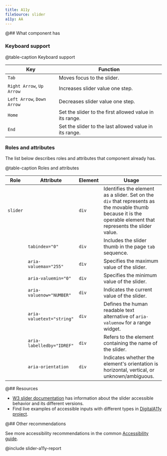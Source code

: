 ```yaml
---
title: A11y
fileSource: slider
a11y: AA
---
```


@## What component has

### Keyboard support

@table-caption Keyboard support

| Key                   | Function                                                |
| --------------------- | ------------------------------------------------------- |
| `Tab`                 | Moves focus to the slider.                              |
| `Right Arrow`, `Up Arrow`   | Increases slider value one step.                  |
| `Left Arrow`, `Down Arrow` | Decreases slider value one step.                   |
| `Home`                | Set the slider to the first allowed value in its range. |
| `End`                 | Set the slider to the last allowed value in its range.  |

### Roles and attributes

The list below describes roles and attributes that component already has.

@table-caption Roles and attributes

| Role     | Attribute                 | Element | Usage                                                                                                                                                          |
| -------- | ------------------------- | ------- | -------------------------------------------------------------------------------------------------------------------------------------------------------------- |
| `slider` |                           | `div`   | Identifies the element as a slider. Set on the `div` that represents as the movable thumb because it is the operable element that represents the slider value. |
|          | `tabindex="0"`            | `div`   | Includes the slider thumb in the page `tab` sequence.                                                                                                          |
|          | `aria-valuemax="255"`     | `div`   | Specifies the maximum value of the slider.                                                                                                                     |
|          | `aria-valuemin="0"`       | `div`   | Specifies the minimum value of the slider.                                                                                                                     |
|          | `aria-valuenow="NUMBER"`  | `div`   | Indicates the current value of the slider.                                                                                                                     |
|          | `aria-valuetext="string"` | `div`   | Defines the human readable text alternative of `aria-valuenow` for a range widget.                                                                             |
|          | `aria-labelledby="IDREF"` | `div`   | Refers to the element containing the name of the slider.                                                                                                       |
|          | `aria-orientation`        | `div`   | Indicates whether the element's orientation is horizontal, vertical, or unknown/ambiguous.                                                                     |

@## Resources

- [W3 slider documentation](https://www.w3.org/WAI/ARIA/apg/patterns/slider/) has information about the slider accessible behavior and its different versions.
- Find live examples of accessible inputs with different types in [DigitalA11y project](https://www.digitala11y.com/demos/accessibility-of-html-input-types-examples/).

@## Other recommendations

See more accessibility recommendations in the common [Accessibility guide](/core-principles/a11y/).

@include slider-a11y-report
